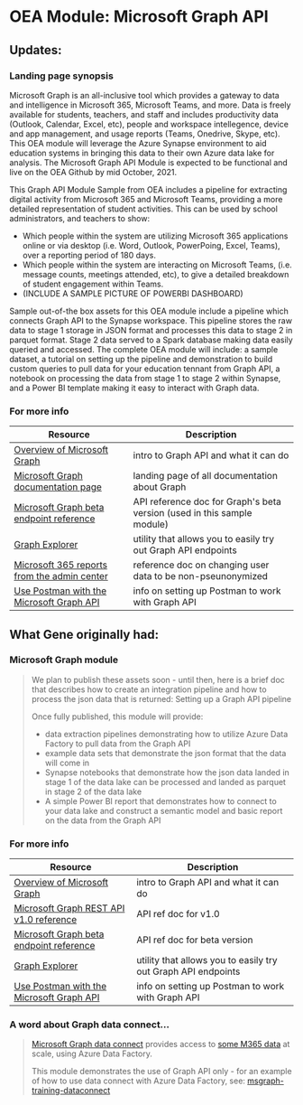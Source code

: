 # OEA Module: Microsoft Graph API
## Updates:
### Landing page synopsis
Microsoft Graph is an all-inclusive tool which provides a gateway to data and intelligence in Microsoft 365, Microsoft Teams, and more. Data is freely available for students, teachers, and staff and includes productivity data (Outlook, Calendar, Excel, etc), people and workspace intellegence, device and app management, and usage reports (Teams, Onedrive, Skype, etc). This OEA module will leverage the Azure Synapse environment to aid education systems in bringing this data to their own Azure data lake for analysis. The Microsoft Graph API Module is expected to be functional and live on the OEA Github by mid October, 2021. 

This Graph API Module Sample from OEA includes a pipeline for extracting digital activity from Microsoft 365 and Microsoft Teams, providing a more detailed representation of student activities. This can be used by school administrators, and teachers to show:

 - Which people within the system are utilizing Microsoft 365 applications online or via desktop (i.e. Word, Outlook, PowerPoing, Excel, Teams), over a reporting period of 180 days.
 - Which people within the system are interacting on Microsoft Teams, (i.e. message counts, meetings attended, etc), to give a detailed breakdown of student engagement within Teams. 
 - (INCLUDE A SAMPLE PICTURE OF POWERBI DASHBOARD)

Sample out-of-the box assets for this OEA module include a pipeline which connects Graph API to the Synapse workspace. This pipeline stores the raw data to stage 1 storage in JSON format and processes this data to stage 2 in parquet format. Stage 2 data served to a Spark database making data easily queried and accessed. The complete OEA module will include: a sample dataset, a tutorial on setting up the pipeline and demonstration to build custom queries to pull data for your education tennant from Graph API, a notebook on processing the data from stage 1 to stage 2 within Synapse, and a Power BI template making it easy to interact with Graph data.
### For more info
| Resource | Description |
| --- | --- |
| [Overview of Microsoft Graph](https://docs.microsoft.com/en-us/graph/overview) | intro to Graph API and what it can do |
| [Microsoft Graph documentation page](https://docs.microsoft.com/en-us/graph/) | landing page of all documentation about Graph |
| [Microsoft Graph beta endpoint reference](https://docs.microsoft.com/en-us/graph/api/overview?view=graph-rest-beta) | API reference doc for Graph's beta version (used in this sample module) |
| [Graph Explorer](https://developer.microsoft.com/en-us/graph/graph-explorer) | utility that allows you to easily try out Graph API endpoints |
| [Microsoft 365 reports from the admin center](https://docs.microsoft.com/en-us/microsoft-365/admin/activity-reports/activity-reports?view=o365-worldwide) | reference doc on changing user data to be non-pseunonymized |
| [Use Postman with the Microsoft Graph API](https://docs.microsoft.com/en-us/graph/use-postman) | info on setting up Postman to work with Graph API |

## What Gene originally had:
### Microsoft Graph module 
> We plan to publish these assets soon - until then, here is a brief doc that describes how to create an integration pipeline and how to process the json data that is returned: Setting up a Graph API pipeline
>
> Once fully published, this module will provide:
>
> - data extraction pipelines demonstrating how to utilize Azure Data Factory to pull data from the Graph API
> - example data sets that demonstrate the json format that the data will come in
> - Synapse notebooks that demonstrate how the json data landed in stage 1 of the data lake can be processed and landed as parquet in stage 2 of the data lake
> - A simple Power BI report that demonstrates how to connect to your data lake and construct a semantic model and basic report on the data from the Graph API
### For more info
| Resource | Description |
| --- | --- |
| [Overview of Microsoft Graph](https://docs.microsoft.com/en-us/graph/overview) | intro to Graph API and what it can do |
| [Microsoft Graph REST API v1.0 reference](https://docs.microsoft.com/en-us/graph/api/overview?view=graph-rest-1.0) | API ref doc for v1.0 |
| [Microsoft Graph beta endpoint reference](https://docs.microsoft.com/en-us/graph/api/overview?view=graph-rest-beta) | API ref doc for beta version |
| [Graph Explorer](https://developer.microsoft.com/en-us/graph/graph-explorer) | utility that allows you to easily try out Graph API endpoints |
| [Use Postman with the Microsoft Graph API](https://docs.microsoft.com/en-us/graph/use-postman) | info on setting up Postman to work with Graph API |
### A word about Graph data connect...
> [Microsoft Graph data connect](https://docs.microsoft.com/en-us/graph/data-connect-concept-overview) provides access to [some M365 data](https://docs.microsoft.com/en-us/graph/data-connect-datasets) at scale, using Azure Data Factory.
>
> This module demonstrates the use of Graph API only - for an example of how to use data connect with Azure Data Factory, see: [msgraph-training-dataconnect](https://github.com/microsoftgraph/msgraph-training-dataconnect)
